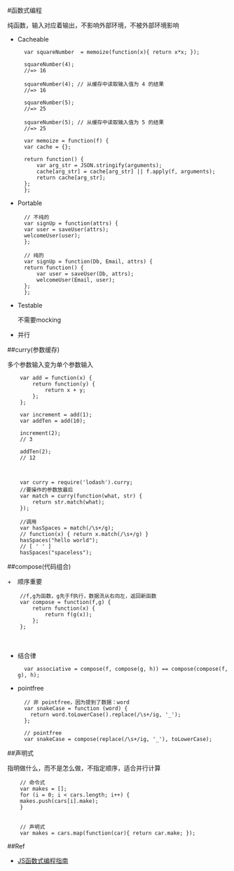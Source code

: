 

#函数式编程

纯函数，输入对应着输出，不影响外部环境，不被外部环境影响

+ Cacheable

		var squareNumber  = memoize(function(x){ return x*x; });
		
		squareNumber(4);
		//=> 16
		
		squareNumber(4); // 从缓存中读取输入值为 4 的结果
		//=> 16
		
		squareNumber(5);
		//=> 25
		
		squareNumber(5); // 从缓存中读取输入值为 5 的结果
		//=> 25
		
		var memoize = function(f) {
		var cache = {};
		
		return function() {
			var arg_str = JSON.stringify(arguments);
			cache[arg_str] = cache[arg_str] || f.apply(f, arguments);
			return cache[arg_str];
		};
		};
		
+ Portable

		// 不纯的
		var signUp = function(attrs) {
		var user = saveUser(attrs);
		welcomeUser(user);
		};
		
		// 纯的
		var signUp = function(Db, Email, attrs) {
		return function() {
			var user = saveUser(Db, attrs);
			welcomeUser(Email, user);
		};
		};
		
+ Testable

  不需要mocking

+ 并行

##curry(参数缓存)

多个参数输入变为单个参数输入

		var add = function(x) {
            return function(y) {
                return x + y;
            };
		};
		
		var increment = add(1);
		var addTen = add(10);
		
		increment(2);
		// 3
		
		addTen(2);
		// 12



		var curry = require('lodash').curry;
		//要操作的参数放最后
		var match = curry(function(what, str) {
		    return str.match(what);
		});
        
		//调用
		var hasSpaces = match(/\s+/g);
		// function(x) { return x.match(/\s+/g) }
		hasSpaces("hello world");
		// [ ' ' ]
		hasSpaces("spaceless");
		
##compose(代码组合)  

+　顺序重要

        //f,g为函数，g先于f执行，数据流从右向左，返回新函数
        var compose = function(f,g) {
            return function(x) {
                return f(g(x));
            };
        };
　
+ 结合律

        var associative = compose(f, compose(g, h)) == compose(compose(f, g), h);

+ pointfree

        // 非 pointfree，因为提到了数据：word
        var snakeCase = function (word) {
          return word.toLowerCase().replace(/\s+/ig, '_');
        };

        // pointfree
        var snakeCase = compose(replace(/\s+/ig, '_'), toLowerCase);

##声明式

  指明做什么，而不是怎么做，不指定顺序，适合并行计算

        // 命令式
        var makes = [];
        for (i = 0; i < cars.length; i++) {
        makes.push(cars[i].make);
        }


        // 声明式
        var makes = cars.map(function(car){ return car.make; });


##Ref
+ [JS函数式编程指南](https://llh911001.gitbooks.io/mostly-adequate-guide-chinese/content/index.html)